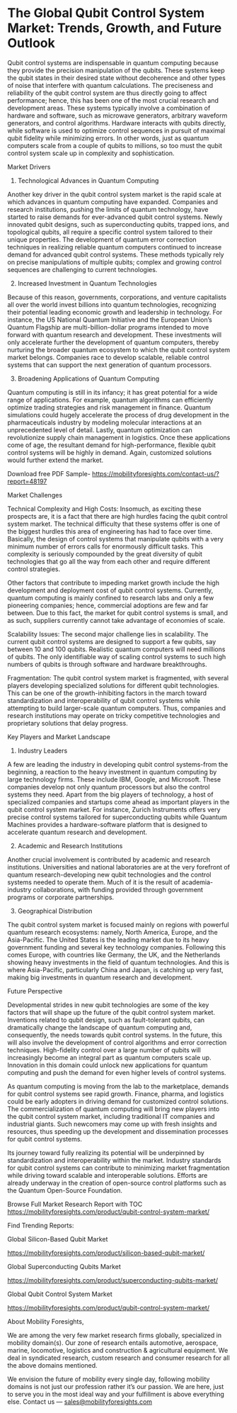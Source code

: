 # The Global Qubit Control System Market: Trends, Growth, and Future Outlook

Qubit control systems are indispensable in quantum computing because they provide the precision manipulation of the qubits. These systems keep the qubit states in their desired state without decoherence and other types of noise that interfere with quantum calculations. The preciseness and reliability of the qubit control system are thus directly going to affect performance; hence, this has been one of the most crucial research and development areas. These systems typically involve a combination of hardware and software, such as microwave generators, arbitrary waveform generators, and control algorithms. Hardware interacts with qubits directly, while software is used to optimize control sequences in pursuit of maximal qubit fidelity while minimizing errors. In other words, just as quantum computers scale from a couple of qubits to millions, so too must the qubit control system scale up in complexity and sophistication.

Market Drivers

1. Technological Advances in Quantum Computing

Another key driver in the qubit control system market is the rapid scale at which advances in quantum computing have expanded. Companies and research institutions, pushing the limits of quantum technology, have started to raise demands for ever-advanced qubit control systems. Newly innovated qubit designs, such as superconducting qubits, trapped ions, and topological qubits, all require a specific control system tailored to their unique properties. The development of quantum error correction techniques in realizing reliable quantum computers continued to increase demand for advanced qubit control systems. These methods typically rely on precise manipulations of multiple qubits; complex and growing control sequences are challenging to current technologies.

2. Increased Investment in Quantum Technologies

Because of this reason, governments, corporations, and venture capitalists all over the world invest billions into quantum technologies, recognizing their potential leading economic growth and leadership in technology. For instance, the US National Quantum Initiative and the European Union’s Quantum Flagship are multi-billion-dollar programs intended to move forward with quantum research and development. These investments will only accelerate further the development of quantum computers, thereby nurturing the broader quantum ecosystem to which the qubit control system market belongs. Companies race to develop scalable, reliable control systems that can support the next generation of quantum processors.

3. Broadening Applications of Quantum Computing

Quantum computing is still in its infancy; it has great potential for a wide range of applications. For example, quantum algorithms can efficiently optimize trading strategies and risk management in finance. Quantum simulations could hugely accelerate the process of drug development in the pharmaceuticals industry by modeling molecular interactions at an unprecedented level of detail. Lastly, quantum optimization can revolutionize supply chain management in logistics. Once these applications come of age, the resultant demand for high-performance, flexible qubit control systems will be highly in demand. Again, customized solutions would further extend the market.

Download free PDF Sample- https://mobilityforesights.com/contact-us/?report=48197

Market Challenges

Technical Complexity and High Costs: Insomuch, as exciting these prospects are, it is a fact that there are high hurdles facing the qubit control system market. The technical difficulty that these systems offer is one of the biggest hurdles this area of engineering has had to face over time. Basically, the design of control systems that manipulate qubits with a very minimum number of errors calls for enormously difficult tasks. This complexity is seriously compounded by the great diversity of qubit technologies that go all the way from each other and require different control strategies. 

Other factors that contribute to impeding market growth include the high development and deployment cost of qubit control systems. Currently, quantum computing is mainly confined to research labs and only a few pioneering companies; hence, commercial adoptions are few and far between. Due to this fact, the market for qubit control systems is small, and as such, suppliers currently cannot take advantage of economies of scale.

Scalability Issues: The second major challenge lies in scalability. The current qubit control systems are designed to support a few qubits, say between 10 and 100 qubits. Realistic quantum computers will need millions of qubits. The only identifiable way of scaling control systems to such high numbers of qubits is through software and hardware breakthroughs.

Fragmentation: The qubit control system market is fragmented, with several players developing specialized solutions for different qubit technologies. This can be one of the growth-inhibiting factors in the march toward standardization and interoperability of qubit control systems while attempting to build larger-scale quantum computers. Thus, companies and research institutions may operate on tricky competitive technologies and proprietary solutions that delay progress.

Key Players and Market Landscape

1. Industry Leaders

A few are leading the industry in developing qubit control systems-from the beginning, a reaction to the heavy investment in quantum computing by large technology firms. These include IBM, Google, and Microsoft. These companies develop not only quantum processors but also the control systems they need. Apart from the big players of technology, a host of specialized companies and startups come ahead as important players in the qubit control system market. For instance, Zurich Instruments offers very precise control systems tailored for superconducting qubits while Quantum Machines provides a hardware-software platform that is designed to accelerate quantum research and development.

2. Academic and Research Institutions

Another crucial involvement is contributed by academic and research institutions. Universities and national laboratories are at the very forefront of quantum research-developing new qubit technologies and the control systems needed to operate them. Much of it is the result of academia-industry collaborations, with funding provided through government programs or corporate partnerships.

3. Geographical Distribution

The qubit control system market is focused mainly on regions with powerful quantum research ecosystems: namely, North America, Europe, and the Asia-Pacific. The United States is the leading market due to its heavy government funding and several key technology companies. Following this comes Europe, with countries like Germany, the UK, and the Netherlands showing heavy investments in the field of quantum technologies. And this is where Asia-Pacific, particularly China and Japan, is catching up very fast, making big investments in quantum research and development.

Future Perspective

Developmental strides in new qubit technologies are some of the key factors that will shape up the future of the qubit control system market. Inventions related to qubit design, such as fault-tolerant qubits, can dramatically change the landscape of quantum computing and, consequently, the needs towards qubit control systems. In the future, this will also involve the development of control algorithms and error correction techniques. High-fidelity control over a large number of qubits will increasingly become an integral part as quantum computers scale up. Innovation in this domain could unlock new applications for quantum computing and push the demand for even higher levels of control systems.

As quantum computing is moving from the lab to the marketplace, demands for qubit control systems see rapid growth. Finance, pharma, and logistics could be early adopters in driving demand for customized control solutions. The commercialization of quantum computing will bring new players into the qubit control system market, including traditional IT companies and industrial giants. Such newcomers may come up with fresh insights and resources, thus speeding up the development and dissemination processes for qubit control systems.

Its journey toward fully realizing its potential will be underpinned by standardization and interoperability within the market. Industry standards for qubit control systems can contribute to minimizing market fragmentation while driving toward scalable and interoperable solutions. Efforts are already underway in the creation of open-source control platforms such as the Quantum Open-Source Foundation.

Browse Full Market Research Report with TOC https://mobilityforesights.com/product/qubit-control-system-market/

Find Trending Reports:

Global Silicon-Based Qubit Market

https://mobilityforesights.com/product/silicon-based-qubit-market/

Global Superconducting Qubits Market

https://mobilityforesights.com/product/superconducting-qubits-market/

Global Qubit Control System Market

https://mobilityforesights.com/product/qubit-control-system-market/

About Mobility Foresights,

We are among the very few market research firms globally, specialized in mobility domain(s). Our zone of research entails automotive, aerospace, marine, locomotive, logistics and construction & agricultural equipment. We deal in syndicated research, custom research and consumer research for all the above domains mentioned.

We envision the future of mobility every single day, following mobility domains is not just our profession rather it’s our passion. We are here, just to serve you in the most ideal way and your fulfillment is above everything else. Contact us — sales@mobilityforesights.com





